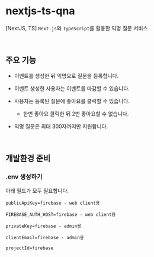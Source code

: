 # nextjs-ts-qna

[NextJS, TS] `Next.js`와 `TypeScript`를 활용한 익명 질문 서비스

<br>

## 주요 기능

- 이벤트를 생성한 뒤 익명으로 질문을 등록합니다.

- 이벤트 생성한 사용자는 이벤트를 마감할 수 있습니다.

- 사용자는 등록된 질문에 좋아요를 클릭할 수 있습니다.

  - 한번 좋아요 클릭한 뒤 2번 좋아요할 수 없습니다.

- 익명 질문은 최대 300자까지만 지원합니다.

<br>

## 개발환경 준비

### .env 생성하기

아래 필드가 모두 필요합니다.

```
publicApiKey=firebase - web client용

FIREBASE_AUTH_HOST=firebase - web client용

privateKey=firebase - admin용

clientEmail=firebase - admin용

projectId=firebase
```
